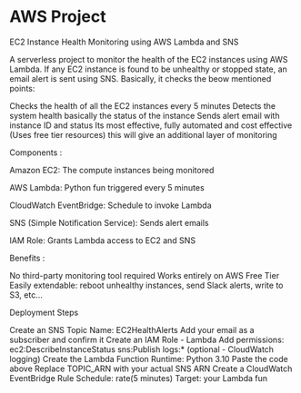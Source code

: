 # AWS Project
EC2 Instance Health Monitoring using AWS Lambda and SNS

A serverless project to monitor the health of the EC2 instances using AWS Lambda. If any EC2 instance is found to be unhealthy or stopped state, an email alert is sent using SNS. Basically, it checks the beow mentioned points:

Checks the health of all the EC2 instances every 5 minutes
Detects the system health basically the status of the instance
Sends alert email with instance ID and status
Its most effective, fully automated and cost effective (Uses free tier resources) this will give an additional layer of monitoring

Components :

Amazon EC2: The compute instances being monitored

AWS Lambda: Python fun triggered every 5 minutes

CloudWatch EventBridge: Schedule to invoke Lambda

SNS (Simple Notification Service): Sends alert emails

IAM Role: Grants Lambda access to EC2 and SNS

Benefits :

No third-party monitoring tool required
Works entirely on AWS Free Tier
Easily extendable: reboot unhealthy instances, send Slack alerts, write to S3, etc...

Deployment Steps

Create an SNS Topic Name: EC2HealthAlerts Add your email as a subscriber and confirm it
Create an IAM Role - Lambda Add permissions: ec2:DescribeInstanceStatus sns:Publish logs:* (optional - CloudWatch logging)
Create the Lambda Function Runtime: Python 3.10 Paste the code above Replace TOPIC_ARN with your actual SNS ARN
Create a CloudWatch EventBridge Rule Schedule: rate(5 minutes) Target: your Lambda fun 
